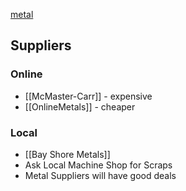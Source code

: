 [metal](https://en.wikipedia.org/wiki/Metal)

## Suppliers
### Online
* [[McMaster-Carr]] - expensive
* [[OnlineMetals]] - cheaper

### Local
* [[Bay Shore Metals]]
* Ask Local Machine Shop for Scraps
* Metal Suppliers will have good deals